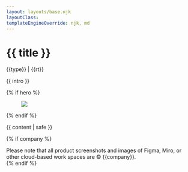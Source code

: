 ```yaml
---
layout: layouts/base.njk
layoutClass:
templateEngineOverride: njk, md
---
```


<h1>{{ title }}</h1>
<span>{{type}} | {{rt}}</span>


{{ intro }}

{% if hero %}
<figure>
  <img src="/_assets/img/{{ hero }}" />
</figure>
{% endif %}

{{ content | safe }}


{% if company %}
<div class="notice">
    Please note that all product screenshots and images of Figma, Miro, or other cloud-based work spaces are © {{company}}.
</div>
{% endif %}








